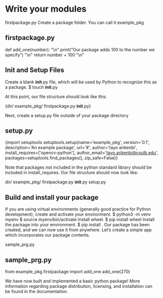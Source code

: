 # Write your modules
firstpackage.py
Create a package folder. You can call it example_pkg

## firstpackage.py

def add_one(number): "\n"
    print("Our package adds 100 to the number we specify") "\n"
    return number + 100 "\n"

## Init and Setup Files
Create a blank __init__.py file, which will be used by Python to recognize this as a package.
$ touch __init__.py

At this point, our file structure should look like this:

{dir/
    example_pkg/
              firstpackage.py
              __init__.py}

Next, create a setup.py file outside of your package directory

## setup.py

{import setuptools
setuptools.setup(name='example_pkg',
version='0.1',
description='An example package',
url='#',
author='tayo arikenbi',
install_requires=['opencv-python'],
author_email='tayo.arikenbi@csulb.edu',
packages=setuptools.find_packages(),
zip_safe=False)}

Note that packages not included in the python standard library should be included in install_requires. Our file structure should now look like:

dir/
    example_pkg/
              firstpackage.py
              __init__.py
    setup.py

## Build and install your package

If you are using virtual environments (generally good practice for Python development), create and activate your environment.
$ python3 -m venv myenv
$ source myenv/bin/activate
Install wheel.
$ pip install wheel
Install the package into your environment.
$ pip install .
Our package has been created, and we can now use it from anywhere. Let’s create a simple app which incorporates our package contents.

sample_prg.py

## sample_prg.py

from example_pkg.firstpackage import add_one
add_one(270)


We have now built and implemented a basic python package! More information regarding package distribution, licensing, and installation can be found in the documentation.
